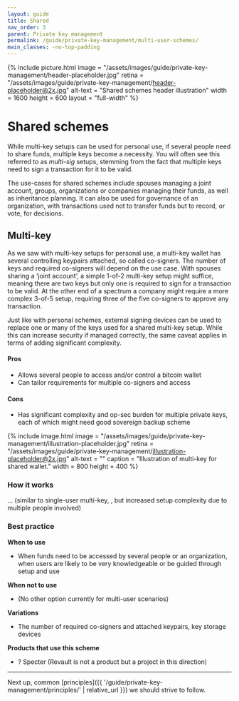 ```yaml
---
layout: guide
title: Shared
nav_order: 3
parent: Private key management
permalink: /guide/private-key-management/multi-user-schemes/
main_classes: -no-top-padding
---
```


{% include picture.html
   image = "/assets/images/guide/private-key-management/header-placeholder.jpg"
   retina = "/assets/images/guide/private-key-management/header-placeholder@2x.jpg"
   alt-text = "Shared schemes header illustration"
   width = 1600
   height = 600
   layout = "full-width"
%}

# Shared schemes

While multi-key setups can be used for personal use, if several people need to share funds, multiple keys become a necessity. You will often see this referred to as *multi-sig* setups, stemming from the fact that multiple keys need to sign a transaction for it to be valid.

The use-cases for shared schemes include spouses managing a joint account, groups, organizations or companies managing their funds, as well as inheritance planning. It can also be used for governance of an organization, with transactions used not to transfer funds but to record, or vote, for decisions. 

## Multi-key

As we saw with multi-key setups for personal use, a multi-key wallet has several controlling keypairs attached, so called co-signers. The number of keys and required co-signers will depend on the use case. With spouses sharing a ‘joint account’, a simple 1-of-2 multi-key setup might suffice, meaning there are two keys but only one is required to sign for a transaction to be valid. At the other end of a spectrum a company might require a more complex 3-of-5 setup, requiring three of the five co-signers to approve any transaction. 

Just like with personal schemes, external signing devices can be used to replace one or many of the keys used for a shared multi-key setup. While this can increase security if managed correctly, the same caveat applies in terms of adding significant complexity. 

#### Pros 
- Allows several people to access and/or control a bitcoin wallet
- Can tailor requirements for multiple co-signers and access

#### Cons 
- Has significant complexity and op-sec burden for multiple private keys, each of which might need good sovereign backup scheme

{% include image.html
   image = "/assets/images/guide/private-key-management/illustration-placeholder.jpg"
   retina = "/assets/images/guide/private-key-management/illustration-placeholder@2x.jpg"
   alt-text = ""
   caption = "Illustration of multi-key for shared wallet."
   width = 800
   height = 400
%}

### How it works 
… (similar to single-user multi-key, , but increased setup complexity due to multiple people involved) 

### Best practice

**When to use** 
- When funds need to be accessed by several people or an organization, when users are likely to be very knowledgeable or be guided through setup and use

**When not to use** 
- (No other option currently for multi-user scenarios)

**Variations** 
- The number of required co-signers and attached keypairs, key storage devices

**Products that use this scheme** 
- ? Specter (Revault is not a product but a project in this direction)

---

Next up, common [principles]({{ '/guide/private-key-management/principles/' | relative_url }}) we should strive to follow.
